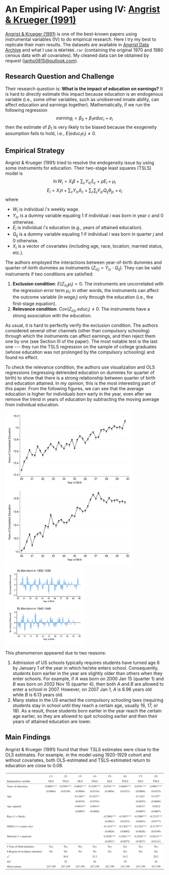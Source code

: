 # An Empirical Paper using IV: [Angrist & Krueger (1991)](https://doi.org/10.2307/2937954)
[Angrist & Krueger (1991)](https://doi.org/10.2307/2937954) is one of the best-known papers using instrumental variables (IV) to do empirical research. Here I try my best to replicate their main results. The datasets are available in [Angrist Data Archive](https://economics.mit.edu/people/faculty/josh-angrist/angrist-data-archive) and what I use is `NEW7080.rar` (containing the original 1970 and 1980 census data with all covariates). My cleaned data can be obtained by request ([ianho0815@outlook.com](mailto:ianho0815@outlook.com?subject=[GitHub]%20AK1991)). 

## Research Question and Challenge
Their research question is: **What is the impact of education on earnings?** It is hard to *directly* estimate this impact because education is an endogenous variable (i.e., some other variables, such as unobserved innate ability, can affect education and earnings together). Mathematically, if we run the following regression
$$earning_i = \beta_0 + \beta_1 educ_i + e_i$$
then the estimate of $\beta_1$ is very likely to be biased because the exogeneity assumption fails to hold, i.e., $E(educ_i e_i) \neq 0$.

## Empirical Strategy
Angrist & Krueger (1991) tried to resolve the endogeneity issue by using some instruments for education. Their two-stage least squares (TSLS) model is
$$\ln W_i = X_i \beta + \sum_c Y_{ic} \xi_c + \rho E_i + \mu_i$$
$$E_i = X_i \pi + \sum_c Y_{ic} \delta_c + \sum_c \sum_j Y_{ic} Q_{ij} \theta_{jc} + \epsilon_i$$
where
  * $W_i$ is individual $i$'s weekly wage.
  * $Y_{ic}$ is a dummy variable equaling 1 if individual $i$ was born in year $c$ and 0 otherwise.
  * $E_i$ is individual $i$'s education (e.g., years of attained education).
  * $Q_{ij}$ is a dummy variable equaling 1 if individual $i$ was born in quarter $j$ and 0 otherwise.
  * $X_i$ is a vector of covariates (including age, race, location, married status, etc.).

The authors employed the interactions between year-of-birth dummies and quarter-of-birth dummies as instruments ($Z_{icj} = Y_{ic} \cdot Q_{ij}$). They can be valid instruments if two conditions are satisfied:
  1. **Exclusion condition**: $E(Z_{icj} \mu_i) = 0$. The instruments are uncorrelated with the regression error term $\mu_i$; in other words, the instruments can affect the outcome variable ($\ln wage_i$) only through the education (i.e., the first-stage equation).
  2. **Relevance condition**: $Cov(Z_{icj}, educ_i) \neq 0$. The instruments have a strong association with the education.

As usual, it is hard to perfectly verify the exclusion condition. The authors considered several other channels (other than compulsory schooling) through which the instruments can affect earnings, and then reject them one by one (see Section III of the paper). The most notable test is the last one --- they run the TSLS regression on the sample of college graduates (whose education was not prolonged by the compulsory schooling) and found no effect.

To check the relevance condition, the authors use visualization and OLS regressions (regressing detrended education on dummies for quarter of birth) to show that there is a strong relationship between quarter of birth and education attained. In my opinion, this is the most interesting part of this paper. From the following figures, we can see that the average education is higher for individuals born early in the year, even after we remove the trend in years of education by subtracting the moving average from individual education.

<img src="./Figures/Figure_1.svg" title="Years of Education and Season of Birth for Men Born 1930-1939, 1980 Census" alt="Years of Education and Season of Birth for Men Born 1930-1939, 1980 Census" style="width:80%"/>
<br>
<img src="./Figures/Figure_2.svg" title="Years of Education and Season of Birth for Men Born 1940-1949, 1980 Census" alt="Years of Education and Season of Birth for Men Born 1940-1949, 1980 Census" style="width:80%"/>
<br>
<img src="./Figures/Figure_4.svg" title="Years of Schooling (Deviation from Moving Average) and Season of Birth for Men Born 1930-1949, 1980 Census" alt="Years of Schooling (Deviation from Moving Average) and Season of Birth for Men Born 1930-1949, 1980 Census" style="width:50%"/>

This phenomenon appeared due to two reasons:
  1. Admission of US schools typically requires students have turned age 6 by January 1 of the year in which he/she enters school. Consequently, students born earlier in the year are slightly older than others when they enter schools. For example, if *A* was born on 2000 Jan 15 (quarter 1) and *B* was born on 2002 Nov 15 (quarter 4), then both *A* and *B* are allowed to enter a school in 2007. However, on 2007 Jan 1, *A* is 6.96 years old while *B* is 6.13 years old.
  2. Many states in the US enacted the compulsory schooling laws (requiring students stay in school until they reach a certain age, usually 16, 17, or 18). As a result, those students born earlier in the year reach the certain age earlier, so they are allowed to quit schooling earlier and then their years of attained education are lower.

## Main Findings
Angrist & Krueger (1991) found that their TSLS estimates were close to the OLS estimates. For example, in the model using 1920-1929 cohort and without covariates, both OLS-estimated and TSLS-estimated return to education are close to 0.08.

<img src="./Tables/Table_4.png" title="OLS and TSLS Estimates of the Return to Education for Men Born 1920-1929, 1970 Census" alt="OLS and TSLS Estimates of the Return to Education for Men Born 1920-1929, 1970 Census" style="width:100%"/>
